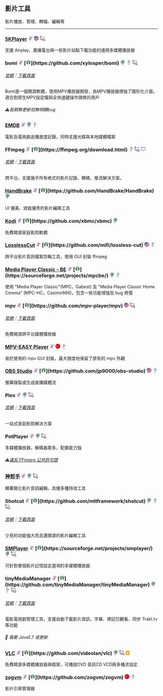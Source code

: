 ## 影片工具

影片播放、管理、轉檔、編輯等

---

### [5KPlayer](https://www.5kplayer.com/) ![](../assets/free.png) ![](../assets/united-states.png) ![](../assets/multi_platform.png)

支援 Airplay、廣播電台與一些影片站點下載功能的通用多媒體播放器

### bomi ![](../assets/free.png) [![](../assets/open-source-icon.png "GPL 2.0@GitHub: https://github.com/xylosper/bomi")](https://github.com/xylosper/bomi) ![](../assets/earth-globe.png) ![](../assets/usb.png) ![](../assets/multi_platform.png)

###### [官網](https://bomi-player.github.io/index.html)｜[下載頁面](https://bomi-player.github.io/downloads.html)

Bomi是一個開源軟體，使用MPV播放器開發，為MPV播放器增強了圖形化介面。適合對原生MPV設定檔與全快速鍵操作頭疼的用戶

###### ⚠長期無更新但無明顯bug

### [EMDB](http://www.emdb.eu/) ![](../assets/free.png) ![](../assets/earth-globe.png) ![](../assets/usb.png)

電影及電視劇追播進度記錄，同時支援光碟與本地媒體檔案

### FFmpeg ![](../assets/free.png) [![](../assets/open-source-icon.png "LGPL/GPL@ffmpeg.org: https://ffmpeg.org/download.html")](https://ffmpeg.org/download.html) ![](../assets/usb.png) ![](../assets/multi_platform.png) ![](../assets/command-line.png)

###### [官網](https://ffmpeg.org/)｜[下載頁面](http://ffmpeg.zeranoe.com/builds/)

跨平台，支援幾乎所有格式的影片記錄、轉碼、推流解決方案。

### [HandBrake](http://handbrake.fr/) ![](../assets/free.png) [![](../assets/open-source-icon.png "GPL 2.0@GitHub: https://github.com/HandBrake/HandBrake")](https://github.com/HandBrake/HandBrake) ![](../assets/earth-globe.png)

UI 優美、效能優秀的影片編碼工具

### [Kodi](https://kodi.tv/) ![](../assets/free.png) [![](../assets/open-source-icon.png "GPL 2.0@GitHub: https://github.com/xbmc/xbmc")](https://github.com/xbmc/xbmc) ![](../assets/earth-globe.png)

免費開源家庭影院軟體

### [LosslessCut](https://github.com/mifi/lossless-cut)  ![](../assets/free.png) [![](../assets/open-source-icon.png "MIT@GitHub: https://github.com/mifi/lossless-cut")](https://github.com/mifi/lossless-cut) ![](../assets/united-states.png) ![](../assets/usb.png)

跨平台影片音訊檔案剪輯工具，使用 GUI 封裝 ffmpeg

### [Media Player Classic - BE](https://mpcbe.sourceforge.io/) ![](../assets/free.png) [![](../assets/open-source-icon.png "GPL 3.0@SourceForge: https://sourceforge.net/projects/mpcbe/")](https://sourceforge.net/projects/mpcbe/) ![](../assets/earth-globe.png) ![](../assets/usb.png)

使用 "Media Player Classic"\(MPC，Gabest\) 及 "Media Player Classic Home Cinema" \(MPC-HC，Casimir666\)，包含一些功能增強及 bug 修復

### mpv ![](../assets/free.png) [![](../assets/open-source-icon.png "GPL 2.0@GitHub: https://github.com/mpv-player/mpv")](https://github.com/mpv-player/mpv) ![](../assets/united-states.png) ![](../assets/multi_platform.png)

###### [官網](https://mpv.io/)｜[下載頁面](https://mpv.io/installation/)

免費開源跨平台媒體播放器

### [MPV-EASY Player](http://www.rjno1.com/mpv-easy-player.html) ![](../assets/free.png) ![](../assets/china.png)  ![](../assets/usb.png)

易於使用的 mpv GUI 封裝，最大限度地保留了原有的 mpv 外觀

### [OBS Studio](https://obsproject.com/) ![](../assets/free.png) [![](../assets/open-source-icon.png "GPL 2.0@GitHub: https://github.com/jp9000/obs-studio")](https://github.com/jp9000/obs-studio) ![](../assets/united-states.png) ![](../assets/usb.png)

螢幕錄製或生成直播媒體流

### Plex ![](../assets/free.png) ![](../assets/earth-globe.png) ![](../assets/multi_platform.png)

###### [官網](https://www.plex.tv/)｜[下載頁面](https://www.plex.tv/apps/)

一站式家庭影院解決方案

### PotPlayer ![](../assets/free.png) ![](../assets/earth-globe.png) ![](../assets/multi_platform.png)

多媒體播放器，解碼器眾多，配置能力強

###### ⚠[違反 FFmpeg 公共許可證](https://github.com/FFmpeg/web/blob/master/src/shame#L63)

### [神剪手](https://www.shencut.com/) ![](../assets/free.png) ![](../assets/earth-globe.png) ![](../assets/multi_platform.png)

顯著簡化影片音訊編輯，具備多種特效工具

### Shotcut ![](../assets/free.png) [![](../assets/open-source-icon.png "GPL 3.0@GitHub: https://github.com/mltframework/shotcut")](https://github.com/mltframework/shotcut) ![](../assets/earth-globe.png) ![](../assets/usb.png) ![](../assets/multi_platform.png)

###### [官網](https://www.shotcut.org/)｜[下載頁面](https://www.shotcut.org/download/)

少見的功能強大而且還開源的影片編輯工具

### [SMPlayer](https://sourceforge.net/projects/smplayer/) ![](../assets/free.png) [![](../assets/open-source-icon.png "GPL 2.0@SourceForge: https://sourceforge.net/projects/smplayer/")](https://sourceforge.net/projects/smplayer/) ![](../assets/earth-globe.png) ![](../assets/multi_platform.png)

可針對單個影片記憶設定選項的多媒體播放器

### tinyMediaManager ![](../assets/free.png) [![](../assets/open-source-icon.png "Apache 2.0@GitHub: https://github.com/tinyMediaManager/tinyMediaManager")](https://github.com/tinyMediaManager/tinyMediaManager) ![](../assets/earth-globe.png) ![](../assets/usb.png) ![](../assets/multi_platform.png)

###### [官網](http://www.tinymediamanager.org/)｜[下載頁面](http://www.tinymediamanager.org/download/)

電影電視劇管理工具，支援自動下載影片資訊、字幕、標記已觀看、同步 Trakt.tv 等功能

###### 📌 需要 Java1.7 或更新

### [VLC](http://www.videolan.org/vlc/index.html) ![](../assets/free.png) [![](../assets/open-source-icon.png "GPL 2.0@GitHub: https://github.com/videolan/vlc")](https://github.com/videolan/vlc) ![](../assets/earth-globe.png) ![](../assets/multi_platform.png) ![](../assets/windows-store.png)

免費開源多媒體播放器與框架，可播放DVD 音訊CD VCD與多種流協定

### [zogvm](https://github.com/zogvm/zogvm) ![](../assets/free.png) [![](../assets/open-source-icon.png "NO LICENSE@GitHub: https://github.com/zogvm/zogvm")](https://github.com/zogvm/zogvm) ![](../assets/china.png) ![](../assets/usb.png)

影片引索管理器
